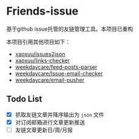 # Friends-issue

基于github issue托管的友链管理工具。本项目已重构

本项目引用其他项目如下：

- [xaoxuu/issues2json](https://github.com/xaoxuu/issues2json)
- [xaoxuu/links-checker](https://github.com/xaoxuu/links-checker)
- [weekdaycare/feed-posts-parser](https://github.com/weekdaycare/feed-posts-parser)
- [weekdaycare/Issue-email-checker](https://github.com/weekdaycare/Issue-email-checker)
- [weekdaycare/email-pusher](https://github.com/weekdaycare/email-pusher)

## Todo List

- [x] 抓取友链文章并降序输出为 `json` 文件
- [x] 对订阅邮箱进行文章更新推送
- [ ] 友链文章更新日/周/月报
